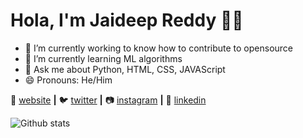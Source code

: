 # Hola, I'm Jaideep Reddy 👋😍


- 🔭 I’m currently working to know how to contribute to opensource
- 🌱 I’m currently learning ML algorithms
- 💬 Ask me about Python, HTML, CSS, JAVAScript
- 😄 Pronouns: He/Him



🏡 [website][website] **|** 
🐦 [twitter][twitter] **|** 
📷 [instagram][instagram] **|** 
👔 [linkedin][linkedin]


[website]: https://jaideep07.github.io/
[twitter]: https://twitter.com/JaideepKotla
[instagram]: https://www.instagram.com/kotlajaideepreddy/?hl=en
[linkedin]: https://www.linkedin.com/in/jaideep-reddy-kotla-4639121a8/

![Github stats](https://github-readme-stats.vercel.app/api?username=Jaideep07)
